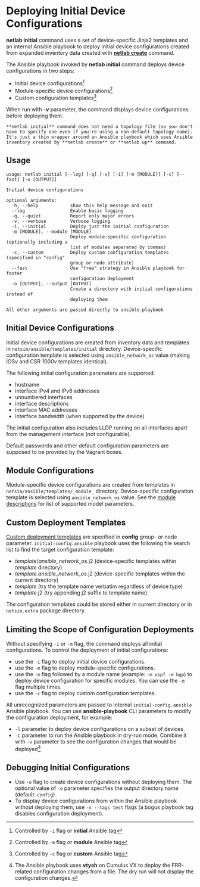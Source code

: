 # Deploying Initial Device Configurations

**netlab initial** command uses a set of device-specific Jinja2 templates and an internal Ansible playbook to deploy initial device configurations created from expanded inventory data created with **[netlab create](create.md)** command.

The Ansible playbook invoked by **netlab initial** command deploys device configurations in two steps:

* Initial device configurations[^itag]
* Module-specific device configurations[^mtag]
* Custom configuration templates[^ctag]

[^itag]: Controlled by `-i` flag or **initial** Ansible tag
[^mtag]: Controlled by `-m` flag or **module** Ansible tag
[^ctag]: Controlled by `-c` flag or **custom** Ansible tag

When run with **-v** parameter, the command displays device configurations before deploying them.

```{tip}
**netlab initial** command does not need a topology file (so you don't have to specify one even if you're using a non-default topology name). It's just a thin wrapper around an Ansible playbook which uses Ansible inventory created by **netlab create** or **netlab up** command.
```

## Usage

```text
usage: netlab initial [--log] [-q] [-v] [-i] [-m [MODULE]] [-c] [--fast] [-o [OUTPUT]]

Initial device configurations

optional arguments:
  -h, --help            show this help message and exit
  --log                 Enable basic logging
  -q, --quiet           Report only major errors
  -v, --verbose         Verbose logging
  -i, --initial         Deploy just the initial configuration
  -m [MODULE], --module [MODULE]
                        Deploy module-specific configuration (optionally including a 
                        list of modules separated by commas)
  -c, --custom          Deploy custom configuration templates (specified in "config" 
                        group or node attribute)
  --fast                Use "free" strategy in Ansible playbook for faster
                        configuration deployment
  -o [OUTPUT], --output [OUTPUT]
                        Create a directory with initial configurations instead of
                        deploying them

All other arguments are passed directly to ansible-playbook
```

## Initial Device Configurations

Initial device configurations are created from inventory data and templates in `netsim/ansible/templates/initial` directory. Device-specific configuration template is selected using `ansible_network_os` value (making IOSv and CSR 1000v templates identical).

The following initial configuration parameters are supported:

* hostname
* interface IPv4 and IPv6 addresses
* unnumbered interfaces
* interface descriptions
* interface MAC addresses
* interface bandwidth (when supported by the device)

The initial configuration also includes LLDP running on all interfaces apart from the management interface (not configurable).

Default passwords and other default configuration parameters are supposed to be provided by the Vagrant boxes.

## Module Configurations

Module-specific device configurations are created from templates in `netsim/ansible/templates/_module_` directory. Device-specific configuration template is selected using `ansible_network_os` value. See the [module descriptions](../module-reference.md) for list of supported model parameters.

## Custom Deployment Templates

[Custom deployment templates](../groups.md#custom-configuration-templates) are specified in **config** group- or node parameter. `initial-config.ansible` playbook uses the following file search list to find the target configuration template:

* _template_/_ansible_network_os_.j2 (device-specific templates within _template_ directory)
* _template_._ansible_network_os_.j2 (device-specific templates within the current directory)
* _template_ (try the template name verbatim regardless of device type)
* _template_.j2 (try appending j2 suffix to template name).

The configuration templates could be stored either in current directory or in `netsim.extra` package directory.

## Limiting the Scope of Configuration Deployments

Without specifying `-i` or `-m` flag, the command deploys all initial configurations. To control the deployment of initial configurations:

* use the `-i` flag to deploy initial device configurations. 
* use the `-m` flag to deploy module-specific configurations. 
* use the `-m` flag followed by a module name (example: `-m ospf -m bgp`) to deploy device configuration for specific modules. You can use the `-m` flag multiple times.
* use the `-c` flag to deploy custom configuration templates. 

All unrecognized parameters are passed to internal `initial-config.ansible` Ansible playbook. You can use **ansible-playbook** CLI parameters to modify the configuration deployment, for example:

* `-l` parameter to deploy device configurations on a subset of devices.
* `-C` parameter to run the Ansible playbook in dry-run mode. Combine it with `-v` parameter to see the configuration changes that would be deployed[^vx]

[^vx]: The Ansible playbook uses **vtysh** on Cumulus VX to deploy the FRR-related configuration changes from a file. The dry run will not display the configuration changes.

## Debugging Initial Configurations

* Use `-o` flag to create device configurations without deploying them. The optional value of `-o` parameter specifies the output directory name (default: `config`)
* To display device configurations from within the Ansible playbook without deploying them, use `-v --tags test` flags (a bogus playbook tag disables configuration deployment).
